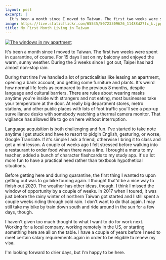 ```yaml
---
layout: post
excerpt: |
  It's been a month since I moved to Taiwan. The first two weeks were spent in quarantine, of course. For 15 days I sat on my balcony and enjoyed the warm, sunny weather. During the 3 weeks since I got out, Taipei has had almost non-stop rain.
image: https://live.staticflickr.com/65535/50723309626_11488d27fc_b.jpg
title: My First Month Living in Taiwan
---
```

[![The windows in my apartment](https://live.staticflickr.com/65535/50723309626_11488d27fc_b.jpg)](https://www.flickr.com/photos/87070659@N04/50723309626/)

It's been a month since I moved to Taiwan. The first two weeks were spent in quarantine, of course. For 15 days I sat on my balcony and enjoyed the warm, sunny weather. During the 3 weeks since I got out, Taipei has had almost non-stop rain.

During that time I've handled a lot of practicalities like leasing an apartment, opening a bank account, and getting some furniture and plants. It's weird how normal life feels as compared to the previous 8 months, despite language and cultural barriers. There are rules about wearing masks anytime you're inside with strangers and not eating, most businesses take your temperature at the door. At really big department stores, metro stations, and other public places with lots of foot traffic you'll see a pop-up surveillance desks with somebody watching a thermal camera monitor. That vigilance has allowed life to go on here without interruption.

Language acquisition is both challenging and fun. I've started to take note anytime I get stuck and have to resort to pidgin English, gesturing, or worse, Google Translate. If it's simple I ask a friend, otherwise I bring it to class and get a mini lesson. A couple of weeks ago I felt stressed before walking into a restaurant to order food when there was a line. I brought a menu to my teacher, added a bunch of character flashcards to my study app.  It's a lot more fun to have a practical need rather than textbook hypothetical situations.

Before getting here and during quarantine, the first thing I wanted to upon getting out was to go bike touring again. I thought that'd be a nice way to finish out 2020. The weather has other ideas, though. I think I missed the window of opportunity by a couple of weeks. In 2017 when I toured, it was just before the rainy winter of northern Taiwan got started and I still spent a couple weeks riding through cold rain. I don't want to do that again. I may still take my bike by train down south and ride around in the sun for a few days, though.

I haven't given too much thought to what I want to do for work next. Working for a local company, working remotely in the US, or starting something here are all on the table. I have a couple of years before I need to meet certain salary requirements again in order to be eligible to renew my visa.

I'm looking forward to drier days, but I'm happy to be here.
